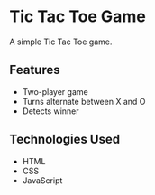 # Tic Tac Toe Game

A simple Tic Tac Toe game.


## Features
- Two-player game
- Turns alternate between X and O
- Detects winner

## Technologies Used
- HTML
- CSS
- JavaScript




